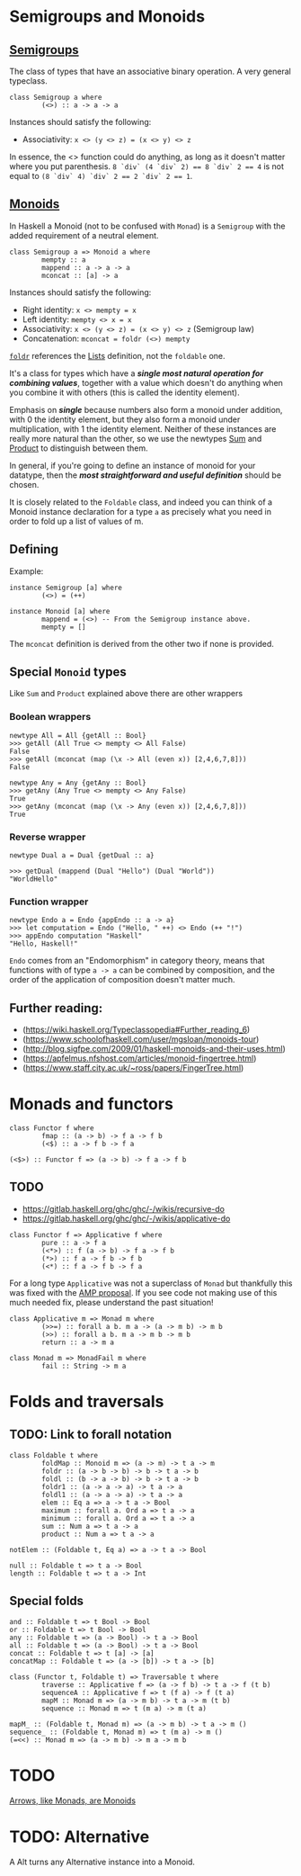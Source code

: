 # Semigroups and Monoids

## [Semigroups](https://hackage.haskell.org/package/base-4.16.1.0/docs/Prelude.html#t:Semigroup)

The class of types that have an associative binary operation. A very general typeclass.

```
class Semigroup a where
        (<>) :: a -> a -> a
```

Instances should satisfy the following:
- Associativity: ```x <> (y <> z) = (x <> y) <> z```

In essence, the <> function could do anything, as long as it doesn't matter where you put parenthesis. ```8 `div` (4 `div` 2) == 8 `div` 2 == 4``` is not equal to ```(8 `div` 4) `div` 2 == 2 `div` 2 == 1```.

## [Monoids](https://hackage.haskell.org/package/base-4.16.1.0/docs/Data-Monoid.html#t:Monoid)

In Haskell a Monoid (not to be confused with ```Monad```) is a ```Semigroup``` with the added requirement of a neutral element.

```
class Semigroup a => Monoid a where
        mempty :: a
        mappend :: a -> a -> a
        mconcat :: [a] -> a
```

Instances should satisfy the following:
- Right identity: ```x <> mempty = x```
- Left identity: ```mempty <> x = x```
- Associativity: ```x <> (y <> z) = (x <> y) <> z``` (Semigroup law)
- Concatenation: ```mconcat = foldr (<>) mempty```

[```foldr```](https://hackage.haskell.org/package/base-4.16.1.0/docs/GHC-List.html#v:foldr) references the [Lists](doc/Lists.md) definition, not the ```foldable``` one.

 It's a class for types which have a ***single most natural operation for combining values***, together with a value which doesn't do anything when you combine it with others (this is called the identity element).

Emphasis on ***single*** because numbers also form a monoid under addition, with 0 the identity element, but they also form a monoid under multiplication, with 1 the identity element. Neither of these instances are really more natural than the other, so we use the newtypes [Sum](https://hackage.haskell.org/package/base-4.16.1.0/docs/Data-Semigroup.html#v:Sum) and [Product](https://hackage.haskell.org/package/base-4.16.1.0/docs/Data-Semigroup.html#v:Product) to distinguish between them.

In general, if you're going to define an instance of monoid for your datatype, then the ***most straightforward and useful definition*** should be chosen.

It is closely related to the ```Foldable``` class, and indeed you can think of a Monoid instance declaration for a type ```a``` as precisely what you need in order to fold up a list of values of m. 

## Defining

Example:

```
instance Semigroup [a] where
        (<>) = (++)
```

```
instance Monoid [a] where
        mappend = (<>) -- From the Semigroup instance above.
        mempty = []
```

The ```mconcat``` definition is derived from the other two if none is provided.

## Special ```Monoid``` types

Like ```Sum``` and ```Product``` explained above there are other wrappers

### Boolean wrappers

```
newtype All = All {getAll :: Bool}
>>> getAll (All True <> mempty <> All False)
False
>>> getAll (mconcat (map (\x -> All (even x)) [2,4,6,7,8]))
False
```

```
newtype Any = Any {getAny :: Bool}
>>> getAny (Any True <> mempty <> Any False)
True
>>> getAny (mconcat (map (\x -> Any (even x)) [2,4,6,7,8]))
True
```

### Reverse wrapper

```
newtype Dual a = Dual {getDual :: a}

>>> getDual (mappend (Dual "Hello") (Dual "World"))
"WorldHello"
```

### Function wrapper

```
newtype Endo a = Endo {appEndo :: a -> a}
>>> let computation = Endo ("Hello, " ++) <> Endo (++ "!")
>>> appEndo computation "Haskell"
"Hello, Haskell!"
```

```Endo``` comes from an "Endomorphism" in category theory, means that functions with of type ```a -> a``` can be combined by composition, and the order of the application of composition doesn't matter much.

## Further reading:

- (https://wiki.haskell.org/Typeclassopedia#Further_reading_6)
- (https://www.schoolofhaskell.com/user/mgsloan/monoids-tour)
- (http://blog.sigfpe.com/2009/01/haskell-monoids-and-their-uses.html)
- (https://apfelmus.nfshost.com/articles/monoid-fingertree.html)
- (https://www.staff.city.ac.uk/~ross/papers/FingerTree.html)

# Monads and functors

```
class Functor f where
        fmap :: (a -> b) -> f a -> f b 
        (<$) :: a -> f b -> f a 
```

```
(<$>) :: Functor f => (a -> b) -> f a -> f b 
```

## TODO
- https://gitlab.haskell.org/ghc/ghc/-/wikis/recursive-do
- https://gitlab.haskell.org/ghc/ghc/-/wikis/applicative-do

```
class Functor f => Applicative f where
        pure :: a -> f a
        (<*>) :: f (a -> b) -> f a -> f b
        (*>) :: f a -> f b -> f b
        (<*) :: f a -> f b -> f a
```

For a long type ```Applicative``` was not a superclass of ```Monad``` but thankfully this was fixed with the [AMP proposal](https://wiki.haskell.org/Functor-Applicative-Monad_Proposal). If you see code not making use of this much needed fix, please understand the past situation!

```
class Applicative m => Monad m where
        (>>=) :: forall a b. m a -> (a -> m b) -> m b
        (>>) :: forall a b. m a -> m b -> m b
        return :: a -> m a 
```

```
class Monad m => MonadFail m where
        fail :: String -> m a 
```

# Folds and traversals

## TODO: Link to forall notation

```
class Foldable t where
        foldMap :: Monoid m => (a -> m) -> t a -> m 
        foldr :: (a -> b -> b) -> b -> t a -> b 
        foldl :: (b -> a -> b) -> b -> t a -> b 
        foldr1 :: (a -> a -> a) -> t a -> a 
        foldl1 :: (a -> a -> a) -> t a -> a 
        elem :: Eq a => a -> t a -> Bool 
        maximum :: forall a. Ord a => t a -> a 
        minimum :: forall a. Ord a => t a -> a 
        sum :: Num a => t a -> a 
        product :: Num a => t a -> a 
```

```
notElem :: (Foldable t, Eq a) => a -> t a -> Bool
```

```
null :: Foldable t => t a -> Bool
length :: Foldable t => t a -> Int
```

## Special folds

```
and :: Foldable t => t Bool -> Bool
or :: Foldable t => t Bool -> Bool
any :: Foldable t => (a -> Bool) -> t a -> Bool
all :: Foldable t => (a -> Bool) -> t a -> Bool
concat :: Foldable t => t [a] -> [a]
concatMap :: Foldable t => (a -> [b]) -> t a -> [b]
```

```
class (Functor t, Foldable t) => Traversable t where
        traverse :: Applicative f => (a -> f b) -> t a -> f (t b)
        sequenceA :: Applicative f => t (f a) -> f (t a)
        mapM :: Monad m => (a -> m b) -> t a -> m (t b)
        sequence :: Monad m => t (m a) -> m (t a)
```

```
mapM_ :: (Foldable t, Monad m) => (a -> m b) -> t a -> m () 
sequence_ :: (Foldable t, Monad m) => t (m a) -> m () 
(=<<) :: Monad m => (a -> m b) -> m a -> m b
```

# TODO
[Arrows, like Monads, are Monoids](https://homepages.inf.ed.ac.uk/cheunen/publications/2006/arrows/arrows.pdf)

# TODO: Alternative

A Alt turns any Alternative instance into a Monoid.